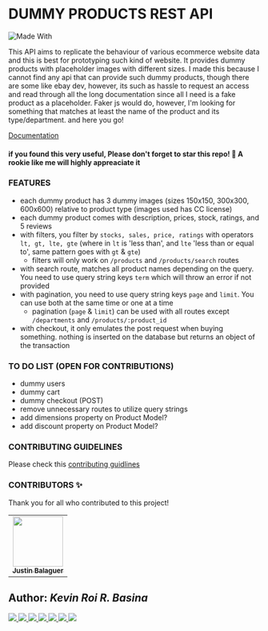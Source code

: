 
# DUMMY PRODUCTS REST API
![Made With](https://img.shields.io/badge/Made%20with-Node.JS-68A063?style=for-the-badge&logo=Node.JS)

This API aims to replicate the behaviour of various ecommerce website data and this is best for prototyping such kind of website. It provides dummy products with placeholder images with different sizes. I made this because I cannot find any api that can provide such dummy products, though there are some like ebay dev, however, its such as hassle to request an access and read through all the long documentation since all I need is a fake product as a placeholder. Faker js would do, however, I'm looking for something that matches at least the name of the product and its type/department. and here you go!

[Documentation](https://dummyproducts-api.herokuapp.com)

#### if you found this very useful, Please don't forget to star this repo! :tada: A rookie like me will highly appreaciate it

### FEATURES
* each dummy product has 3 dummy images (sizes 150x150, 300x300, 600x600) relative to product type (images used has CC license)
* each dummy product comes with description, prices, stock, ratings, and 5 reviews
* with filters, you filter by ```stocks, sales, price, ratings``` with operators ```lt, gt, lte, gte``` (where in ```lt``` is 'less than', and ```lte``` 'less than or equal to', same pattern goes with ```gt``` & ```gte```)
	* filters will only work on ```/products``` and ```/products/search``` routes
* with search route, matches all product names depending on the query. You need to use query string keys ```term``` which will throw an error if not provided
* with pagination, you need to use query string keys ```page``` and ```limit```. You can use  both at the same time or one at a time
	* pagination (```page``` & ```limit```) can be used with all routes except ```/departments``` and ```/products/:product_id```
* with checkout, it only emulates the post request when buying something. nothing is inserted on the database but returns an object of the transaction

### TO DO LIST (OPEN FOR CONTRIBUTIONS)
- dummy users
- dummy cart
- dummy checkout (POST)
- remove unnecessary routes to utilize query strings
- add dimensions property on Product Model?
- add discount property on Product Model?

### CONTRIBUTING GUIDELINES

Please check this [contributing guidlines](https://github.com/rookiemonkey/dummy-products-api/blob/dev/CONTRIBUTING.md)

### CONTRIBUTORS ✨

Thank you for all who contributed to this project!

<table>
	<tr>
		<td align="center">
			<a href="https://github.com/justinbalaguer">
			<img src="https://avatars0.githubusercontent.com/u/26339491?s=400&u=c1f802af9e6c33df21f4314d2065dc2be7d12e51&v=4" width="100px;" alt=""/><br /><sub><b>
Justin Balaguer</b></sub></a></a>
		</td>
	</tr>
</table>

## Author: <i>Kevin Roi R. Basina</i>
<a href="https://github.com/rookiemonkey">
	<img src="https://img.shields.io/badge/GitHub-100000?style=for-the-badge&logo=github&logoColor=white" />
</a>
<a href="https://ph.linkedin.com/in/kevin-roi-rigor-basina-668136185">
	<img src="https://img.shields.io/badge/LinkedIn-0077B5?style=for-the-badge&logo=linkedin&logoColor=white">
</a>
<a href="https://www.facebook.com/kevinroibasina">
	<img src="https://img.shields.io/badge/Facebook-1877F2?style=for-the-badge&logo=facebook&logoColor=white" />
<a>
<a href="https://www.instagram.com/timemachineni_roi/">
	<img src="https://img.shields.io/badge/Instagram-E4405F?style=for-the-badge&logo=instagram&logoColor=white">
</a>
<a href="https://twitter.com/tymmchineni_roi">
	<img src="https://img.shields.io/badge/Twitter-1DA1F2?style=for-the-badge&logo=twitter&logoColor=white">
</a>
<a href="mailto: kevinroirigorbasina@protonmail.com">
	<img src="https://img.shields.io/badge/ProtonMail-8B89CC?style=for-the-badge&logo=protonmail&logoColor=white">
</a>
<a href="mailto: kevinroirigorbasina@gmail.com">
	<img src="https://img.shields.io/badge/Gmail-D14836?style=for-the-badge&logo=gmail&logoColor=white">
</a>